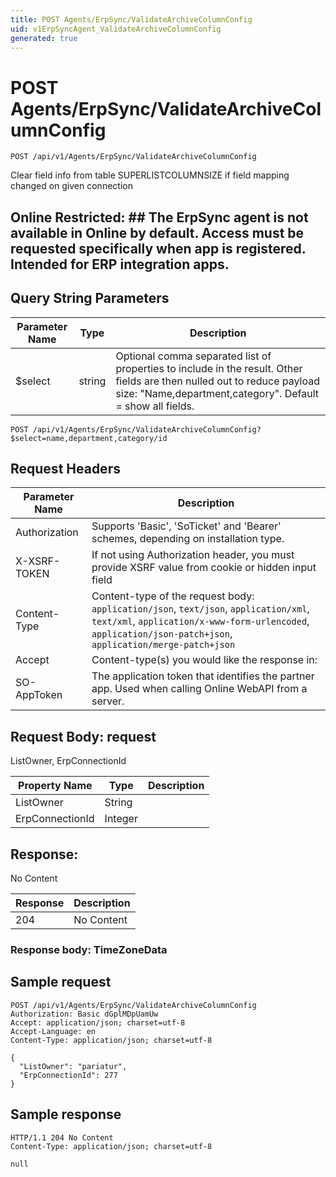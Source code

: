 ```yaml
---
title: POST Agents/ErpSync/ValidateArchiveColumnConfig
uid: v1ErpSyncAgent_ValidateArchiveColumnConfig
generated: true
---
```


# POST Agents/ErpSync/ValidateArchiveColumnConfig

```http
POST /api/v1/Agents/ErpSync/ValidateArchiveColumnConfig
```

Clear field info from table SUPERLISTCOLUMNSIZE if field mapping changed on given connection


## Online Restricted: ## The ErpSync agent is not available in Online by default. Access must be requested specifically when app is registered. Intended for ERP integration apps.






## Query String Parameters

| Parameter Name | Type |  Description |
|----------------|------|--------------|
| $select | string |  Optional comma separated list of properties to include in the result. Other fields are then nulled out to reduce payload size: "Name,department,category". Default = show all fields. |

```http
POST /api/v1/Agents/ErpSync/ValidateArchiveColumnConfig?$select=name,department,category/id
```


## Request Headers

| Parameter Name | Description |
|----------------|-------------|
| Authorization  | Supports 'Basic', 'SoTicket' and 'Bearer' schemes, depending on installation type. |
| X-XSRF-TOKEN   | If not using Authorization header, you must provide XSRF value from cookie or hidden input field |
| Content-Type | Content-type of the request body: `application/json`, `text/json`, `application/xml`, `text/xml`, `application/x-www-form-urlencoded`, `application/json-patch+json`, `application/merge-patch+json` |
| Accept         | Content-type(s) you would like the response in:  |
| SO-AppToken | The application token that identifies the partner app. Used when calling Online WebAPI from a server. |

## Request Body: request 

ListOwner, ErpConnectionId 

| Property Name | Type |  Description |
|----------------|------|--------------|
| ListOwner | String |  |
| ErpConnectionId | Integer |  |

## Response:

No Content

| Response | Description |
|----------------|-------------|
| 204 | No Content |

### Response body: TimeZoneData


## Sample request

```http!
POST /api/v1/Agents/ErpSync/ValidateArchiveColumnConfig
Authorization: Basic dGplMDpUamUw
Accept: application/json; charset=utf-8
Accept-Language: en
Content-Type: application/json; charset=utf-8

{
  "ListOwner": "pariatur",
  "ErpConnectionId": 277
}
```

## Sample response

```http_
HTTP/1.1 204 No Content
Content-Type: application/json; charset=utf-8

null
```